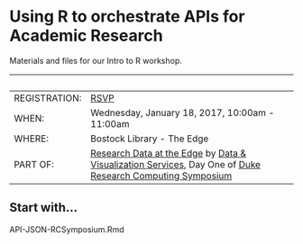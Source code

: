 # Using R to orchestrate APIs for Academic Research
Materials and files for our Intro to R workshop.

&nbsp; | &nbsp; 
 --- | --- 
REGISTRATION: | [RSVP](http://duke.libcal.com/event/3034767)
WHEN:  | Wednesday, January 18, 2017, 10:00am - 11:00am
WHERE: | Bostock Library - The Edge
PART OF: | [Research Data at the Edge](http://library.duke.edu/edge/events/rc17) by [Data & Visualization Services](http://library.duke.edu/data/), Day One of [Duke Research Computing Symposium](https://rc.duke.edu/symposium-2017/)

## Start with...

API-JSON-RCSymposium.Rmd

